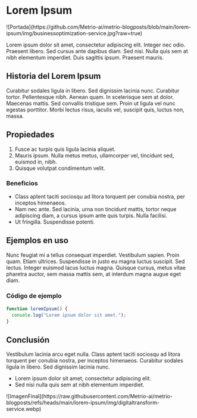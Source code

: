 # Lorem Ipsum
<div class="image-container">
  ![Portada](https://github.com/Metrio-ai/metrio-blogposts/blob/main/lorem-ipsum/img/businessoptimization-service.jpg?raw=true)
</div>

Lorem ipsum dolor sit amet, consectetur adipiscing elit. Integer nec odio. Praesent libero. Sed cursus ante dapibus diam. Sed nisi. Nulla quis sem at nibh elementum imperdiet. Duis sagittis ipsum. Praesent mauris.

## Historia del Lorem Ipsum

Curabitur sodales ligula in libero. Sed dignissim lacinia nunc. Curabitur tortor. Pellentesque nibh. Aenean quam. In scelerisque sem at dolor. Maecenas mattis. Sed convallis tristique sem. Proin ut ligula vel nunc egestas porttitor. Morbi lectus risus, iaculis vel, suscipit quis, luctus non, massa.

## Propiedades

  1. Fusce ac turpis quis ligula lacinia aliquet.  
  2. Mauris ipsum. Nulla metus metus, ullamcorper vel, tincidunt sed, euismod in, nibh.  
  3. Quisque volutpat condimentum velit.  

### Beneficios

  - Class aptent taciti sociosqu ad litora torquent per conubia nostra, per inceptos himenaeos.  
  - Nam nec ante. Sed lacinia, urna non tincidunt mattis, tortor neque adipiscing diam, a cursus ipsum ante quis turpis. Nulla facilisi.  
  - Ut fringilla. Suspendisse potenti.

## Ejemplos en uso

Nunc feugiat mi a tellus consequat imperdiet. Vestibulum sapien. Proin quam. Etiam ultrices. Suspendisse in justo eu magna luctus suscipit. Sed lectus. Integer euismod lacus luctus magna. Quisque cursus, metus vitae pharetra auctor, sem massa mattis sem, at interdum magna augue eget diam.

### Código de ejemplo

```javascript
function loremIpsum() {
  console.log("Lorem ipsum dolor sit amet.");
}
```

## Conclusión

Vestibulum lacinia arcu eget nulla. Class aptent taciti sociosqu ad litora torquent per conubia nostra, per inceptos himenaeos. Curabitur sodales ligula in libero. Sed dignissim lacinia nunc.
 - Lorem ipsum dolor sit amet, consectetur adipiscing elit.
 - Sed nisi nulla quis sem at nibh elementum imperdiet.

<div class="image-container">
  ![ImagenFinal](https://raw.githubusercontent.com/Metrio-ai/metrio-blogposts/refs/heads/main/lorem-ipsum/img/digitaltransform-service.webp)
<div>
